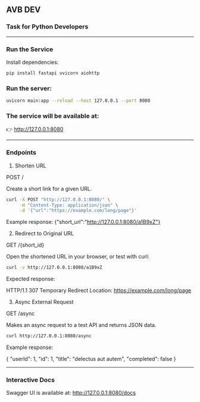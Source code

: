 ## AVB DEV
### Task for Python Developers
---

### Run the Service

Install dependencies:

```bash
pip install fastapi uvicorn aiohttp
```
### Run the server:

```bash
uvicorn main:app --reload --host 127.0.0.1 --port 8080
```

### The service will be available at:
👉 http://127.0.0.1:8080

---

### Endpoints
1. Shorten URL

POST /

Create a short link for a given URL.
```bash
curl -X POST "http://127.0.0.1:8080/" \
     -H "Content-Type: application/json" \
     -d '{"url":"https://example.com/long/page"}'
```

Example response: {"short_url":"http://127.0.0.1:8080/a1B9xZ"}

2. Redirect to Original URL

GET /{short_id}

Open the shortened URL in your browser, or test with curl:

```bash
curl -v http://127.0.0.1:8080/a1B9xZ
```

Expected response:

HTTP/1.1 307 Temporary Redirect
Location: https://example.com/long/page

3. Async External Request

GET /async

Makes an async request to a test API and returns JSON data.

```bash
curl http://127.0.0.1:8080/async
```

Example response:

{
  "userId": 1,
  "id": 1,
  "title": "delectus aut autem",
  "completed": false
}

---

### Interactive Docs

Swagger UI is available at:
http://127.0.0.1:8080/docs
